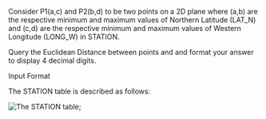 Consider P1(a,c) and P2(b,d) to be two points on a 2D plane where (a,b) are the respective minimum and maximum values of Northern Latitude (LAT_N) and (c,d) are the respective minimum and maximum values of Western Longitude (LONG_W) in STATION.

Query the Euclidean Distance between points  and  and format your answer to display 4 decimal digits.

Input Format

The STATION table is described as follows:

![The STATION table](https://s3.amazonaws.com/hr-challenge-images/9336/1449345840-5f0a551030-Station.jpg);
